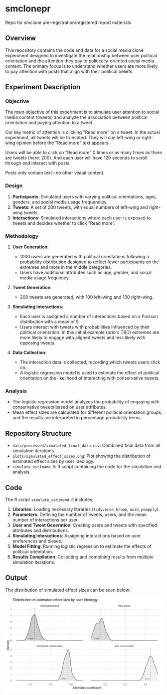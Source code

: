 # smclonepr
Repo for smclone pre-registration/registered report materials

## Overview
This repository contains the code and data for a social media clone experiment designed to investigate the relationship between user political orientation and the attention they pay to politically-oriented social media content. The primary focus is to understand whether users are more likely to pay attention with posts that align with their political beliefs.

## Experiment Description

### Objective

The main objective of this experiment is to simulate user attention to social media content (tweets) and analyze the association between political orientation and paying attention to a tweet. 

Our key metric of attention is clicking "Read more" on a tweet. In the actual experiment, all tweets will be truncated. They will cue left-wing or right-wing opinion before the "Read more" text appears.

Users will be able to click on "Read more" 0 times or as many times as there are tweets (here: 200). And each user will have 120 seconds to scroll through and interact with posts. 

Posts only contain text--no other visual content.

### Design
1. **Participants**: Simulated users with varying political orientations, ages, genders, and social media usage frequencies.
2. **Tweets**: A set of 200 tweets, with equal numbers of left-wing and right-wing tweets.
3. **Interactions**: Simulated interactions where each user is exposed to tweets and decides whether to click "Read more".

### Methodology
1. **User Generation**:
   - 1000 users are generated with political orientations following a probability distribution designed to reflect fewer participants on the extremes and more in the middle categories.
   - Users have additional attributes such as age, gender, and social media usage frequency.

2. **Tweet Generation**:
   - 200 tweets are generated, with 100 left-wing and 100 right-wing.

3. **Simulating Interactions**:
   - Each user is assigned a number of interactions based on a Poisson distribution with a mean of 5.
   - Users interact with tweets with probabilities influenced by their political orientation. In this initial example (priors TBD) extremes are more likely to engage with aligned tweets and less likely with opposing tweets.

4. **Data Collection**:
   - The interaction data is collected, recording which tweets users click on.
   - A logistic regression model is used to estimate the effect of political orientation on the likelihood of interacting with conservative tweets.

### Analysis
- The logistic regression model analyzes the probability of engaging with conservative tweets based on user attributes.
- Mean effect sizes are calculated for different political orientation groups, and the results are interpreted in percentage probability terms.

## Repository Structure
- `data/processed/simulated_final_data.csv`: Combined final data from all simulation iterations.
- `plots/simulated_effect_sizes.png`: Plot showing the distribution of estimated effect sizes by user ideology.
- `simulate_estimand.R`: R script containing the code for the simulation and analysis.

## Code
The R script `simulate_estimand.R` includes:

1. **Libraries**: Loading necessary libraries (`tidyverse`, `broom`, `uuid`, `pbapply`).
2. **Parameters**: Defining the number of tweets, users, and the mean number of interactions per user.
3. **User and Tweet Generation**: Creating users and tweets with specified attributes and distributions.
4. **Simulating Interactions**: Assigning interactions based on user preferences and biases.
5. **Model Fitting**: Running logistic regression to estimate the effects of political orientation.
6. **Results Compilation**: Collecting and combining results from multiple simulation iterations.

## Output

The distribution of simulated effect sizes can be seen below:

![](plots/simulated_effect_sizes.png)
